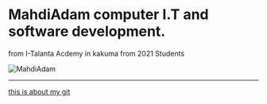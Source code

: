 # MahdiAdam computer I.T and software development.

from I-Talanta Acdemy in kakuma from 2021 Students

![MahdiAdam](https://avatars.githubusercontent.com/u/93640903?s=400&u=8583a0f793847337ecf75fc0e22c861299f2b676&v=4)

---

[this is about my git](https://github.com/MahdiAdam)
